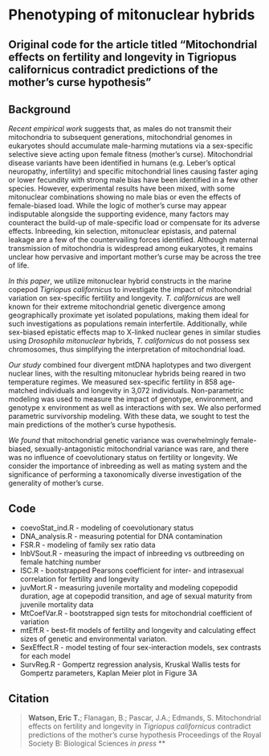 # Phenotyping of mitonuclear hybrids


**Original code for the article titled “Mitochondrial effects on fertility and longevity in Tigriopus californicus contradict predictions of the mother’s curse hypothesis”**
---
## Background
*Recent empirical work* suggests that, as males do not transmit their mitochondria to subsequent generations, mitochondrial genomes in eukaryotes should accumulate male-harming mutations via a sex-specific selective sieve acting upon female fitness (mother’s curse). Mitochondrial disease variants have been identified in humans (e.g. Leber’s optical neuropathy, infertility) and specific mitochondrial lines causing faster aging or lower fecundity with strong male bias have been identified in a few other species. However, experimental results have been mixed, with some mitonuclear combinations showing no male bias or even the effects of female-biased load. While the logic of mother’s curse may appear indisputable alongside the supporting evidence, many factors may counteract the build-up of male-specific load or compensate for its adverse effects. Inbreeding, kin selection, mitonuclear epistasis, and paternal leakage are a few of the countervailing forces identified. Although maternal transmission of mitochondria is widespread among eukaryotes, it remains unclear how pervasive and important mother’s curse may be across the tree of life. 

*In this paper*, we utilize mitonuclear hybrid constructs in the marine copepod *Tigriopus californicus* to investigate the impact of mitochondrial variation on sex-specific fertility and longevity. *T. californicus* are well known for their extreme mitochondrial genetic divergence among geographically proximate yet isolated populations, making them ideal for such investigations as populations remain interfertile. Additionally, while sex-biased epistatic effects map to X-linked nuclear genes in similar studies using *Drosophila mitonuclear* hybrids, *T. californicus* do not possess sex chromosomes, thus simplifying the interpretation of mitochondrial load. 

*Our study* combined four divergent mtDNA haplotypes and two divergent nuclear lines, with the resulting mitonuclear hybrids being reared in two temperature regimes. We measured sex-specific fertility in 858 age-matched individuals and longevity in 3,072 individuals. Non-parametric modeling was used to measure the impact of genotype, environment, and genotype x environment as well as interactions with sex. We also performed parametric survivorship modeling. With these data, we sought to test the main predictions of the mother’s curse hypothesis.

*We found* that mitochondrial genetic variance was overwhelmingly female-biased, sexually-antagonistic mitochondrial variance was rare, and there was no influence of coevolutionary status on fertility or longevity. We consider the importance of inbreeding as well as mating system and the significance of performing a taxonomically diverse investigation of the generality of mother’s curse. 

## Code

* coevoStat_ind.R - modeling of coevolutionary status
* DNA_analysis.R - measuring potential for DNA contamination 
* FSR.R - modeling of family sex ratio data
* InbVSout.R - measuring the impact of inbreeding vs outbreeding on female hatching number
* ISC.R - bootstrapped Pearsons coefficient for inter- and intrasexual correlation for fertility and longevity
* juvMort.R - measuring juvenile mortality and modeling copepodid duration, age at copepodid transition, and age of sexual maturity from juvenile mortality data
* MtCoefVar.R - bootstrapped sign tests for mitochondrial coefficient of variation
* mtEff.R - best-fit models of fertility and longevity and calculating effect sizes of genetic and environmental variaton. 
* SexEffect.R - model testing of four sex-interaction models, sex contrasts for each model
* SurvReg.R - Gompertz regression analysis, Kruskal Wallis tests for Gompertz parameters, Kaplan Meier plot in Figure 3A

## Citation
> **Watson, Eric T.**; Flanagan, B.; Pascar, J.A.; Edmands, S. Mitochondrial effects on fertility and longevity in *Tigriopus californicus* contradict predictions of the mother’s curse hypothesis Proceedings of the Royal Society B: Biological Sciences *in press* **
